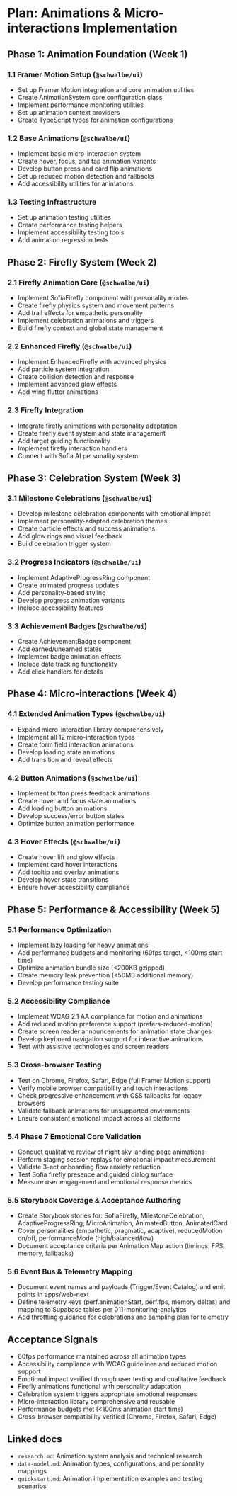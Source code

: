 # Plan: Animations & Micro-interactions Implementation

## Phase 1: Animation Foundation (Week 1)

### **1.1 Framer Motion Setup (`@schwalbe/ui`)**

- Set up Framer Motion integration and core animation utilities
- Create AnimationSystem core configuration class
- Implement performance monitoring utilities
- Set up animation context providers
- Create TypeScript types for animation configurations

### **1.2 Base Animations (`@schwalbe/ui`)**

- Implement basic micro-interaction system
- Create hover, focus, and tap animation variants
- Develop button press and card flip animations
- Set up reduced motion detection and fallbacks
- Add accessibility utilities for animations

### **1.3 Testing Infrastructure**

- Set up animation testing utilities
- Create performance testing helpers
- Implement accessibility testing tools
- Add animation regression tests

## Phase 2: Firefly System (Week 2)

### **2.1 Firefly Animation Core (`@schwalbe/ui`)**

- Implement SofiaFirefly component with personality modes
- Create firefly physics system and movement patterns
- Add trail effects for empathetic personality
- Implement celebration animations and triggers
- Build firefly context and global state management

### **2.2 Enhanced Firefly (`@schwalbe/ui`)**

- Implement EnhancedFirefly with advanced physics
- Add particle system integration
- Create collision detection and response
- Implement advanced glow effects
- Add wing flutter animations

### **2.3 Firefly Integration**

- Integrate firefly animations with personality adaptation
- Create firefly event system and state management
- Add target guiding functionality
- Implement firefly interaction handlers
- Connect with Sofia AI personality system

## Phase 3: Celebration System (Week 3)

### **3.1 Milestone Celebrations (`@schwalbe/ui`)**

- Develop milestone celebration components with emotional impact
- Implement personality-adapted celebration themes
- Create particle effects and success animations
- Add glow rings and visual feedback
- Build celebration trigger system

### **3.2 Progress Indicators (`@schwalbe/ui`)**

- Implement AdaptiveProgressRing component
- Create animated progress updates
- Add personality-based styling
- Develop progress animation variants
- Include accessibility features

### **3.3 Achievement Badges (`@schwalbe/ui`)**

- Create AchievementBadge component
- Add earned/unearned states
- Implement badge animation effects
- Include date tracking functionality
- Add click handlers for details

## Phase 4: Micro-interactions (Week 4)

### **4.1 Extended Animation Types (`@schwalbe/ui`)**

- Expand micro-interaction library comprehensively
- Implement all 12 micro-interaction types
- Create form field interaction animations
- Develop loading state animations
- Add transition and reveal effects

### **4.2 Button Animations (`@schwalbe/ui`)**

- Implement button press feedback animations
- Create hover and focus state animations
- Add loading button animations
- Develop success/error button states
- Optimize button animation performance

### **4.3 Hover Effects (`@schwalbe/ui`)**

- Create hover lift and glow effects
- Implement card hover interactions
- Add tooltip and overlay animations
- Develop hover state transitions
- Ensure hover accessibility compliance

## Phase 5: Performance & Accessibility (Week 5)

### **5.1 Performance Optimization**

- Implement lazy loading for heavy animations
- Add performance budgets and monitoring (60fps target, <100ms start time)
- Optimize animation bundle size (<200KB gzipped)
- Create memory leak prevention (<50MB additional memory)
- Develop performance testing suite

### **5.2 Accessibility Compliance**

- Implement WCAG 2.1 AA compliance for motion and animations
- Add reduced motion preference support (prefers-reduced-motion)
- Create screen reader announcements for animation state changes
- Develop keyboard navigation support for interactive animations
- Test with assistive technologies and screen readers

### **5.3 Cross-browser Testing**

- Test on Chrome, Firefox, Safari, Edge (full Framer Motion support)
- Verify mobile browser compatibility and touch interactions
- Check progressive enhancement with CSS fallbacks for legacy browsers
- Validate fallback animations for unsupported environments
- Ensure consistent emotional impact across all platforms

### **5.4 Phase 7 Emotional Core Validation**

- Conduct qualitative review of night sky landing page animations
- Perform staging session replays for emotional impact measurement
- Validate 3-act onboarding flow anxiety reduction
- Test Sofia firefly presence and guided dialog surface
- Measure user engagement and emotional response metrics

### **5.5 Storybook Coverage & Acceptance Authoring**

- Create Storybook stories for: SofiaFirefly, MilestoneCelebration, AdaptiveProgressRing, MicroAnimation, AnimatedButton, AnimatedCard
- Cover personalities (empathetic, pragmatic, adaptive), reducedMotion on/off, performanceMode (high/balanced/low)
- Document acceptance criteria per Animation Map action (timings, FPS, memory, fallbacks)

### **5.6 Event Bus & Telemetry Mapping**

- Document event names and payloads (Trigger/Event Catalog) and emit points in apps/web-next
- Define telemetry keys (perf.animationStart, perf.fps, memory deltas) and mapping to Supabase tables per 011-monitoring-analytics
- Add throttling guidance for celebrations and sampling plan for telemetry

## Acceptance Signals

- 60fps performance maintained across all animation types
- Accessibility compliance with WCAG guidelines and reduced motion support
- Emotional impact verified through user testing and qualitative feedback
- Firefly animations functional with personality adaptation
- Celebration system triggers appropriate emotional responses
- Micro-interaction library comprehensive and reusable
- Performance budgets met (<100ms animation start time)
- Cross-browser compatibility verified (Chrome, Firefox, Safari, Edge)

## Linked docs

- `research.md`: Animation system analysis and technical research
- `data-model.md`: Animation types, configurations, and personality mappings
- `quickstart.md`: Animation implementation examples and testing scenarios
